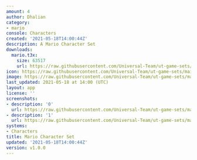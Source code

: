 ```yaml
---
amount: 4
author: Dhalian
category:
- mario
console: Characters
created: '2021-05-18T14:00:44Z'
description: A Mario Character Set
downloads:
  mario.t3x:
    size: 63517
    url: https://raw.githubusercontent.com/Universal-Team/ut-game-sets/main/sets/characters/mario/mario.t3x
icon: https://raw.githubusercontent.com/Universal-Team/ut-game-sets/main/sets/characters/mario/icon.png
image: https://raw.githubusercontent.com/Universal-Team/ut-game-sets/main/sets/characters/mario/icon.png
last_updated: 2021-05-18 at 14:00 (UTC)
layout: app
license: ''
screenshots:
- description: '0'
  url: https://raw.githubusercontent.com/Universal-Team/ut-game-sets/main/sets/characters/mario/screenshots/0.png
- description: '1'
  url: https://raw.githubusercontent.com/Universal-Team/ut-game-sets/main/sets/characters/mario/screenshots/1.png
systems:
- Characters
title: Mario Character Set
updated: '2021-05-18T14:00:44Z'
version: v1.0.0
---
```

